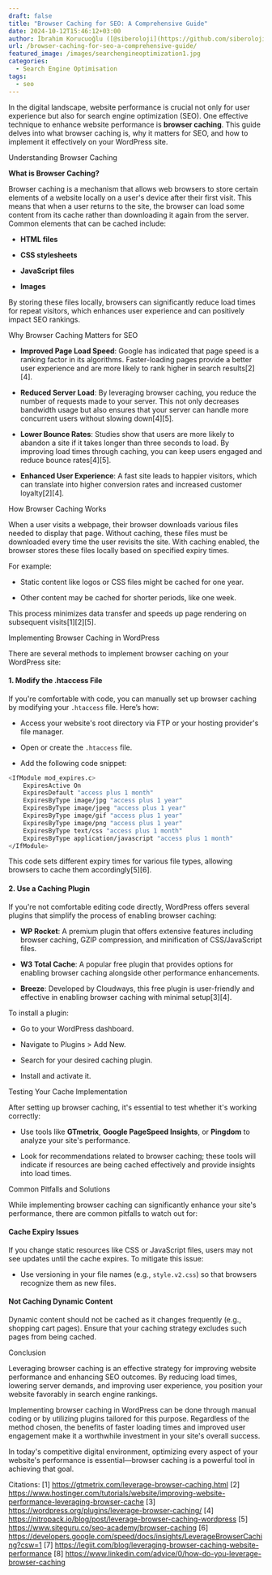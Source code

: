 ```yaml
---
draft: false
title: "Browser Caching for SEO: A Comprehensive Guide"
date: 2024-10-12T15:46:12+03:00
author: İbrahim Korucuoğlu ([@siberoloji](https://github.com/siberoloji))
url: /browser-caching-for-seo-a-comprehensive-guide/
featured_image: /images/searchengineoptimization1.jpg
categories:
  - Search Engine Optimisation
tags:
  - seo
---
```



In the digital landscape, website performance is crucial not only for user experience but also for search engine optimization (SEO). One effective technique to enhance website performance is **browser caching**. This guide delves into what browser caching is, why it matters for SEO, and how to implement it effectively on your WordPress site.



Understanding Browser Caching



**What is Browser Caching?**



Browser caching is a mechanism that allows web browsers to store certain elements of a website locally on a user's device after their first visit. This means that when a user returns to the site, the browser can load some content from its cache rather than downloading it again from the server. Common elements that can be cached include:


* **HTML files**

* **CSS stylesheets**

* **JavaScript files**

* **Images**




By storing these files locally, browsers can significantly reduce load times for repeat visitors, which enhances user experience and can positively impact SEO rankings.



Why Browser Caching Matters for SEO


* **Improved Page Load Speed**: Google has indicated that page speed is a ranking factor in its algorithms. Faster-loading pages provide a better user experience and are more likely to rank higher in search results[2][4].

* **Reduced Server Load**: By leveraging browser caching, you reduce the number of requests made to your server. This not only decreases bandwidth usage but also ensures that your server can handle more concurrent users without slowing down[4][5].

* **Lower Bounce Rates**: Studies show that users are more likely to abandon a site if it takes longer than three seconds to load. By improving load times through caching, you can keep users engaged and reduce bounce rates[4][5].

* **Enhanced User Experience**: A fast site leads to happier visitors, which can translate into higher conversion rates and increased customer loyalty[2][4].




How Browser Caching Works



When a user visits a webpage, their browser downloads various files needed to display that page. Without caching, these files must be downloaded every time the user revisits the site. With caching enabled, the browser stores these files locally based on specified expiry times.



For example:


* Static content like logos or CSS files might be cached for one year.

* Other content may be cached for shorter periods, like one week.




This process minimizes data transfer and speeds up page rendering on subsequent visits[1][2][5].



Implementing Browser Caching in WordPress



There are several methods to implement browser caching on your WordPress site:


#### 1. Modify the .htaccess File



If you're comfortable with code, you can manually set up browser caching by modifying your `.htaccess` file. Here’s how:


* Access your website's root directory via FTP or your hosting provider's file manager.

* Open or create the `.htaccess` file.

* Add the following code snippet:



```bash
<IfModule mod_expires.c>
    ExpiresActive On
    ExpiresDefault "access plus 1 month"
    ExpiresByType image/jpg "access plus 1 year"
    ExpiresByType image/jpeg "access plus 1 year"
    ExpiresByType image/gif "access plus 1 year"
    ExpiresByType image/png "access plus 1 year"
    ExpiresByType text/css "access plus 1 month"
    ExpiresByType application/javascript "access plus 1 month"
</IfModule>
```



This code sets different expiry times for various file types, allowing browsers to cache them accordingly[5][6].


#### 2. Use a Caching Plugin



If you're not comfortable editing code directly, WordPress offers several plugins that simplify the process of enabling browser caching:


* **WP Rocket**: A premium plugin that offers extensive features including browser caching, GZIP compression, and minification of CSS/JavaScript files.

* **W3 Total Cache**: A popular free plugin that provides options for enabling browser caching alongside other performance enhancements.

* **Breeze**: Developed by Cloudways, this free plugin is user-friendly and effective in enabling browser caching with minimal setup[3][4].




To install a plugin:


* Go to your WordPress dashboard.

* Navigate to Plugins > Add New.

* Search for your desired caching plugin.

* Install and activate it.




Testing Your Cache Implementation



After setting up browser caching, it's essential to test whether it's working correctly:


* Use tools like **GTmetrix**, **Google PageSpeed Insights**, or **Pingdom** to analyze your site's performance.

* Look for recommendations related to browser caching; these tools will indicate if resources are being cached effectively and provide insights into load times.




Common Pitfalls and Solutions



While implementing browser caching can significantly enhance your site's performance, there are common pitfalls to watch out for:


#### Cache Expiry Issues



If you change static resources like CSS or JavaScript files, users may not see updates until the cache expires. To mitigate this issue:


* Use versioning in your file names (e.g., `style.v2.css`) so that browsers recognize them as new files.



#### Not Caching Dynamic Content



Dynamic content should not be cached as it changes frequently (e.g., shopping cart pages). Ensure that your caching strategy excludes such pages from being cached.



Conclusion



Leveraging browser caching is an effective strategy for improving website performance and enhancing SEO outcomes. By reducing load times, lowering server demands, and improving user experience, you position your website favorably in search engine rankings.



Implementing browser caching in WordPress can be done through manual coding or by utilizing plugins tailored for this purpose. Regardless of the method chosen, the benefits of faster loading times and improved user engagement make it a worthwhile investment in your site's overall success.



In today's competitive digital environment, optimizing every aspect of your website's performance is essential—browser caching is a powerful tool in achieving that goal.



Citations: [1] https://gtmetrix.com/leverage-browser-caching.html [2] https://www.hostinger.com/tutorials/website/improving-website-performance-leveraging-browser-cache [3] https://wordpress.org/plugins/leverage-browser-caching/ [4] https://nitropack.io/blog/post/leverage-browser-caching-wordpress [5] https://www.siteguru.co/seo-academy/browser-caching [6] https://developers.google.com/speed/docs/insights/LeverageBrowserCaching?csw=1 [7] https://legiit.com/blog/leveraging-browser-caching-website-performance [8] https://www.linkedin.com/advice/0/how-do-you-leverage-browser-caching
